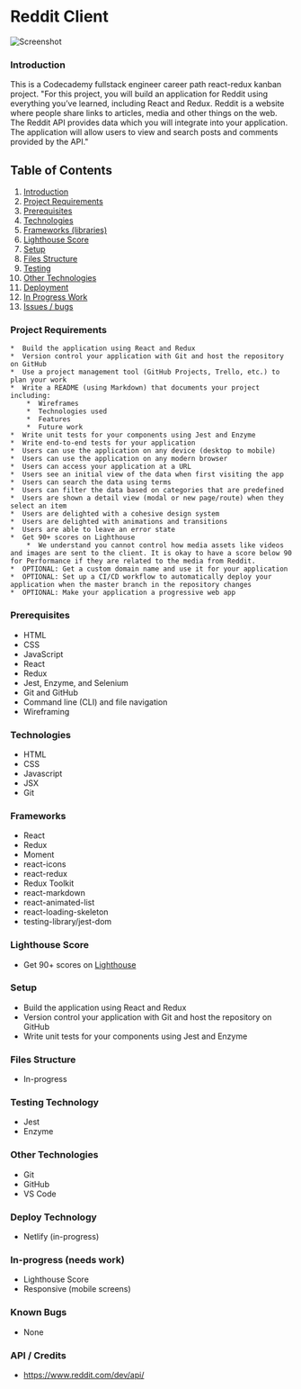 # Reddit Client

![Screenshot](reddit-client-screenshot.png)


### Introduction
This is a Codecademy fullstack engineer career path react-redux kanban project.
"For this project, you will build an application for Reddit using everything you’ve learned, including React and Redux. Reddit is a website where people share links to articles, media and other things on the web. The Reddit API provides data which you will integrate into your application. The application will allow users to view and search posts and comments provided by the API."


## Table of Contents
1. [Introduction <a name="introduction"></a>](https://github.com/Jkalio52/reddit-client#introduction)
2. [Project Requirements <a name="project-requirements"></a>](https://github.com/Jkalio52/reddit-client#project-requirements)
3. [Prerequisites <a name="prerequisites"></a>](https://github.com/Jkalio52/reddit-client#prerequisites)
4. [Technologies <a name="technologies"></a>](https://github.com/Jkalio52/reddit-client#technologies)
5. [Frameworks (libraries) <a name="frameworks"></a>](https://github.com/Jkalio52/reddit-client#frameworks)
6. [Lighthouse Score <a name="lighthouse-scrore"></a>](https://github.com/Jkalio52/reddit-client#lighthouse-score)
7. [Setup <a name="setup"></a>](https://github.com/Jkalio52/reddit-client#setup)
8. [Files Structure <a name="files-structure"></a>](https://github.com/Jkalio52/reddit-client#files-structure)
9. [Testing <a name="testing-technology"></a>](https://github.com/Jkalio52/reddit-client#testing-technology)
10. [Other Technologies <a name="other-technologies"></a>](https://github.com/Jkalio52/reddit-client#other-technologies)
11. [Deployment <a name="deploy-technology"></a>](https://github.com/Jkalio52/reddit-client#deploy-technology)
12. [In Progress Work <a name="in-progress"></a>](https://github.com/Jkalio52/reddit-client#in-progress-work)
13. [Issues / bugs <a name="bugs"></a>](https://github.com/Jkalio52/reddit-client#issues-bugs)


### Project Requirements
    *  Build the application using React and Redux
    *  Version control your application with Git and host the repository on GitHub
    *  Use a project management tool (GitHub Projects, Trello, etc.) to plan your work
    *  Write a README (using Markdown) that documents your project including:
        *  Wireframes
        *  Technologies used
        *  Features
        *  Future work
    *  Write unit tests for your components using Jest and Enzyme
    *  Write end-to-end tests for your application
    *  Users can use the application on any device (desktop to mobile)
    *  Users can use the application on any modern browser
    *  Users can access your application at a URL
    *  Users see an initial view of the data when first visiting the app
    *  Users can search the data using terms
    *  Users can filter the data based on categories that are predefined
    *  Users are shown a detail view (modal or new page/route) when they select an item
    *  Users are delighted with a cohesive design system
    *  Users are delighted with animations and transitions
    *  Users are able to leave an error state
    *  Get 90+ scores on Lighthouse
        *  We understand you cannot control how media assets like videos and images are sent to the client. It is okay to have a score below 90 for Performance if they are related to the media from Reddit.
    *  OPTIONAL: Get a custom domain name and use it for your application
    *  OPTIONAL: Set up a CI/CD workflow to automatically deploy your application when the master branch in the repository changes
    *  OPTIONAL: Make your application a progressive web app


### Prerequisites
* HTML
* CSS
* JavaScript
* React
* Redux
* Jest, Enzyme, and Selenium
* Git and GitHub
* Command line (CLI) and file navigation
* Wireframing


### Technologies
* HTML
* CSS
* Javascript
* JSX
* Git


### Frameworks
* React
* Redux
* Moment
* react-icons
* react-redux
* Redux Toolkit
* react-markdown
* react-animated-list
* react-loading-skeleton
* testing-library/jest-dom


### Lighthouse Score
* Get 90+ scores on [Lighthouse](https://web.dev/measure/)


### Setup
* Build the application using React and Redux
* Version control your application with Git and host the repository on GitHub
* Write unit tests for your components using Jest and Enzyme


### Files Structure
* In-progress


### Testing Technology
* Jest
* Enzyme


### Other Technologies
* Git
* GitHub
* VS Code


### Deploy Technology
* Netlify (in-progress)


### In-progress (needs work)
* Lighthouse Score
* Responsive (mobile screens)


### Known Bugs
* None


### API / Credits
* https://www.reddit.com/dev/api/

